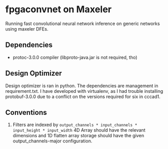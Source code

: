 # fpgaconvnet on Maxeler

Running fast convolutional neural network inference on generic networks using
maxeler DFEs.

## Dependencies

- protoc-3.0.0 compiler (libproto-java.jar is not required, tho)


## Design Optimizer

Design optimizer is ran in python. The dependencies are management in
requirement.txt. I have developed with virtualenv, as I had trouble installing
protobuf-3.0.0 due to a conflict on the versions required for six in cccad1.


## Conventions

1. Filters are indexed by `output_channels * input_channels * input_height * input_width`
   4D Array should have the relevant dimensions and 1D flatten array storage
   should have the given output_channels-major configuration.
